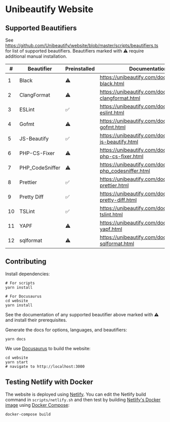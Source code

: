 # Unibeautify Website

## Supported Beautifiers

See https://github.com/Unibeautify/website/blob/master/scripts/beautifiers.ts for list of supported beautifiers. Beautifiers marked with :warning: require additional manual installation.

<!--START:SUPPORT-TABLE-->
| # | Beautifier | Preinstalled | Documentation |
| --- | --- | --- | --- |
| 1 | Black | :warning: | https://unibeautify.com/docs/beautifier-black.html |
| 2 | ClangFormat | :warning: | https://unibeautify.com/docs/beautifier-clangformat.html |
| 3 | ESLint | :white_check_mark: | https://unibeautify.com/docs/beautifier-eslint.html |
| 4 | Gofmt | :warning: | https://unibeautify.com/docs/beautifier-gofmt.html |
| 5 | JS-Beautify | :white_check_mark: | https://unibeautify.com/docs/beautifier-js-beautify.html |
| 6 | PHP-CS-Fixer | :warning: | https://unibeautify.com/docs/beautifier-php-cs-fixer.html |
| 7 | PHP_CodeSniffer | :warning: | https://unibeautify.com/docs/beautifier-php_codesniffer.html |
| 8 | Prettier | :white_check_mark: | https://unibeautify.com/docs/beautifier-prettier.html |
| 9 | Pretty Diff | :white_check_mark: | https://unibeautify.com/docs/beautifier-pretty-diff.html |
| 10 | TSLint | :white_check_mark: | https://unibeautify.com/docs/beautifier-tslint.html |
| 11 | YAPF | :warning: | https://unibeautify.com/docs/beautifier-yapf.html |
| 12 | sqlformat | :warning: | https://unibeautify.com/docs/beautifier-sqlformat.html |
<!--END:SUPPORT-TABLE-->

## Contributing

Install dependencies:

```
# For scripts
yarn install

# For Docusaurus
cd website
yarn install
```

See the documentation of any supported beautifier above marked with :warning: and install their prerequisites.

Generate the docs for options, languages, and beautifiers:

```
yarn docs
```

We use [Docusaurus](https://docusaurus.io/) to build the website:

```
cd website
yarn start
# navigate to http://localhost:3000
```

## Testing Netlify with Docker

The website is deployed using [Netlify](https://www.netlify.com/).
You can edit the Netlify build command in `scripts/netlify.sh`
and then test by building [Netlify's Docker image](https://github.com/netlify/build-image)
using [Docker Compose](https://github.com/docker/compose):

```
docker-compose build
```

